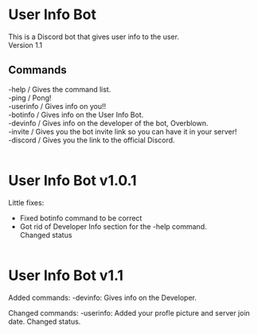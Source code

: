 # User Info Bot
This is a Discord bot that gives user info to the user.<br />
Version 1.1
## Commands <br />
-help / Gives the command list.<br />
-ping / Pong!<br />
-userinfo / Gives info on you!!<br />
-botinfo / Gives info on the User Info Bot.<br />
-devinfo / Gives info on the developer of the bot, Overblown.<br />
-invite / Gives you the bot invite link so you can have it in your server!<br />
-discord / Gives you the link to the official Discord.<br /><br />
# User Info Bot v1.0.1
Little fixes:<br />
- Fixed botinfo command to be correct<br />
- Got rid of Developer Info section for the -help command.<br />
Changed status<br /><br />

# User Info Bot v1.1
Added commands:
-devinfo: Gives info on the Developer.

Changed commands:
-userinfo: Added your profle picture and server join date.
Changed status.
